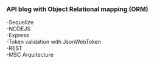### API blog with Object Relational mapping (ORM) 
-Sequelize <br> 
-NODEJS <br>
-Express <br>
-Token validation with JsonWebToken <br>
-REST <br>
-MSC Arquitecture <br>